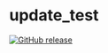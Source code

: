 # update_test
[![GitHub release](https://img.shields.io/github/release/TokensGamers/update_test.svg)](https://GitHub.com/TokensGamers/update_test/releases/)
